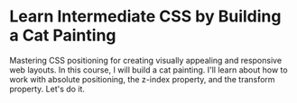 # Learn Intermediate CSS by Building a Cat Painting
Mastering CSS positioning for creating visually appealing and responsive web layouts.
In this course, I will build a cat painting. I'll learn about how to work with absolute positioning, the z-index property, and the transform property. 
Let's do it.